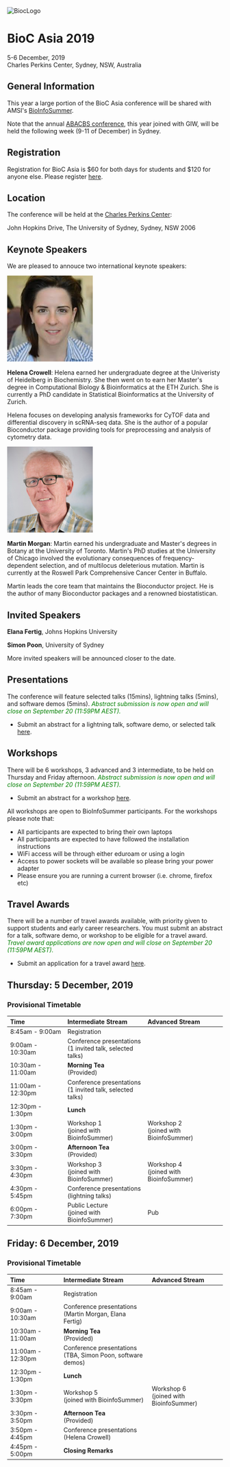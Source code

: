 <img src="https://bioconductor.org/images/logo_bioconductor.gif" alt="BiocLogo">

# BioC Asia 2019

5-6 December, 2019  
Charles Perkins Center, Sydney, NSW, Australia  

## General Information

This year a large portion of the BioC Asia conference will be shared with AMSI's
[BioInfoSummer](https://bis.amsi.org.au/). 

Note that the annual [ABACBS conference](https://www.abacbs.org/conference2019/about),
this year joined with GIW, will be held the following week (9-11 of December) in Sydney.

## Registration

Registration for BioC Asia is \$60 for both days for students and \$120 for anyone else.
Please register [here](https://www.eventbrite.com.au/e/biocasia-2019-tickets-71445155383).

## Location

The conference will be held at the [Charles Perkins Center](https://sydney.edu.au/charles-perkins-centre/):

John Hopkins Drive, 
The University of Sydney,
Sydney, NSW 2006

## Keynote Speakers

We are pleased to annouce two international keynote speakers:

<p float="center">
  <img src="images/helena.jpeg" width="200" title="Helena Crowell"/>
</p>

**Helena Crowell**: Helena earned her undergraduate degree at the Univeristy of Heidelberg in 
Biochemistry. She then went on to earn her Master's degree in Computational Biology & Bioinformatics 
at the ETH Zurich. She is currently a PhD candidate in Statistical Bioinformatics at the University of
Zurich.

Helena focuses on developing analysis frameworks for CyTOF data and differential discovery in scRNA-seq data. She is the author of a popular Bioconductor package providing tools for preprocessing and analysis of cytometry data.

<p float="center">
  <img src="images/martin_morgan.jpg" width="200" title="Martin Morgan"/> 
</p>

**Martin Morgan**: Martin earned his undergraduate and Master's degrees in Botany at the University of Toronto. Martin's PhD studies at the University of Chicago involved the evolutionary consequences of frequency-dependent selection, and of multilocus deleterious mutation. Martin is currently at the Roswell Park Comprehensive Cancer Center in Buffalo.

Martin leads the core team that maintains the Bioconductor project. He is the author of many Bioconductor packages and a renowned biostatistican.

## Invited Speakers

**Elana Fertig**, Johns Hopkins University

**Simon Poon**, University of Sydney

More invited speakers will be announced closer to the date.

## Presentations

The conference will feature selected talks (15mins), lightning talks (5mins), and software demos (5mins).
<span style="color:green">*Abstract submission is now open and will close on September 20 (11:59PM AEST).*</span>

- Submit an abstract for a lightning talk, software demo, or selected talk [here](https://docs.google.com/forms/d/e/1FAIpQLScr9cwCXeMhjvixh38u2H84Xa43ThDhrhuYLCH-BWuN5uFXJA/viewform?usp=sf_link).

## Workshops

There will be 6 workshops, 3 advanced and 3 intermediate, to be held on Thursday
and Friday afternoon.
<span style="color:green">*Abstract submission is now open and will close on September 20 (11:59PM AEST).*</span>

- Submit an abstract for a workshop [here](https://docs.google.com/forms/d/e/1FAIpQLSceksMuiS7cGFv2Ms0B3hSx-QC8zuEfgEEbu51293Kv6o0xEQ/viewform?usp=sf_link).

All workshops are open to BioInfoSummer participants. For 
the workshops please note that:

- All participants are expected to bring their own laptops
- All participants are expected to have followed the installation instructions 
- WiFi access will be through either eduroam or using a login
- Access to power sockets will be available so please bring your power adapter
- Please ensure you are running a current browser (i.e. chrome, firefox etc)

## Travel Awards

There will be a number of travel awards available, with priority given to support students and early career researchers.
You must submit an abstract for a talk, software demo, or workshop to be eligible for a travel award.
<span style="color:green">*Travel award applications are now open and will close on September 20 (11:59PM AEST).*</span>

- Submit an application for a travel award [here](https://docs.google.com/forms/d/e/1FAIpQLSdFR0c-eq5RLMeV0AtA4xTwqEeKp-trmhzEkdxdvKOCqnxfvg/viewform?usp=sf_link).

## Thursday: 5 December, 2019

### Provisional Timetable

| Time | Intermediate Stream | Advanced Stream |
|:--------------- |:----------------------------- |:----------------------------- |
| 8:45am - 9:00am | Registration <br> |
| 9:00am - 10:30am | Conference presentations <br> (1 invited talk, selected talks)|
| 10:30am - 11:00am | **Morning Tea** <br> (Provided) |
| 11:00am - 12:30pm | Conference presentations <br> (1 invited talk, selected talks)|
| 12:30pm - 1:30pm | **Lunch**  | |
| 1:30pm - 3:00pm | Workshop 1 <br> (joined with BioinfoSummer) | Workshop 2 <br> (joined with BioinfoSummer) |
| 3:00pm - 3:30pm | **Afternoon Tea** <br> (Provided) | |
| 3:30pm - 4:30pm | Workshop 3 <br> (joined with BioinfoSummer) | Workshop 4 <br> (joined with BioinfoSummer) |
| 4:30pm - 5:45pm | Conference presentations <br> (lightning talks)|
| 6:00pm - 7:30pm | Public Lecture <br> (joined with BioinfoSummer) | Pub <br> |

## Friday: 6 December, 2019

### Provisional Timetable

| Time | Intermediate Stream | Advanced Stream |
|:--------------- |:----------------------------- |:----------------------------- |
| 8:45am - 9:00am | Registration <br> |
| 9:00am - 10:30am | Conference presentations <br> (Martin Morgan, Elana Fertig)|
| 10:30am - 11:00am | **Morning Tea** <br> (Provided) |
| 11:00am - 12:30pm | Conference presentations <br> (TBA, Simon Poon, software demos)|
| 12:30pm - 1:30pm | **Lunch**  | |
| 1:30pm - 3:30pm | Workshop 5 <br> (joined with BioinfoSummer) | Workshop 6 <br> (joined with BioinfoSummer) |
| 3:30pm - 3:50pm | **Afternoon Tea** <br> (Provided) | |
| 3:50pm - 4:45pm | Conference presentations <br> (Helena Crowell)|
| 4:45pm - 5:00pm | **Closing Remarks** |


